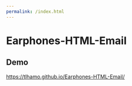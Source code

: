 ```yaml
---
permalink: /index.html
---
```


# Earphones-HTML-Email

## Demo
https://tlhamo.github.io/Earphones-HTML-Email/
